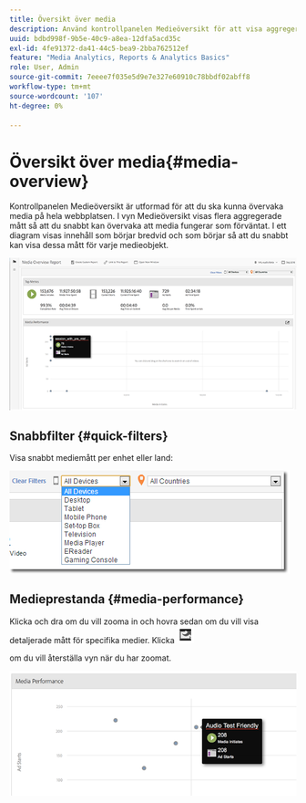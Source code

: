 ```yaml
---
title: Översikt över media
description: Använd kontrollpanelen Medieöversikt för att visa aggregerade mått. Lär dig hur du snabbt kan övervaka medieprestanda.
uuid: bdbd998f-9b5e-40c9-a8ea-12dfa5acd35c
exl-id: 4fe91372-da41-44c5-bea9-2bba762512ef
feature: "Media Analytics, Reports & Analytics Basics"
role: User, Admin
source-git-commit: 7eeee7f035e5d9e7e327e60910c78bbdf02abff8
workflow-type: tm+mt
source-wordcount: '107'
ht-degree: 0%

---
```


# Översikt över media{#media-overview}

Kontrollpanelen Medieöversikt är utformad för att du ska kunna övervaka media på hela webbplatsen. I vyn Medieöversikt visas flera aggregerade mått så att du snabbt kan övervaka att media fungerar som förväntat. I ett diagram visas innehåll som börjar bredvid och som börjar så att du snabbt kan visa dessa mått för varje medieobjekt.

![](assets/media_overview.png)

<!--
![](assets/media_overview.png){width="672px"}
-->

## Snabbfilter {#quick-filters}

Visa snabbt mediemått per enhet eller land:

![](assets/video-overview-report-filters.png)

<!--
![](assets/video-overview-report-filters.png){width="400px"}
-->

## Medieprestanda {#media-performance}

Klicka och dra om du vill zooma in och hovra sedan om du vill visa detaljerade mått för specifika medier. Klicka  ![](assets/video-overview-report-revert.png)

om du vill återställa vyn när du har zoomat.

![](assets/media_overview_zoom.png)

<!--
![](assets/media_overview_zoom.png){width="400px"}
-->
